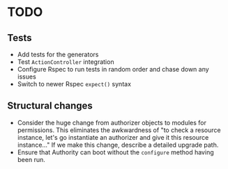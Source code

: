 # TODO

## Tests

- Add tests for the generators
- Test `ActionController` integration
- Configure Rspec to run tests in random order and chase down any issues
- Switch to newer Rspec `expect()` syntax

## Structural changes

- Consider the huge change from authorizer objects to modules for permissions. This eliminates the awkwardness of "to check a resource instance, let's go instantiate an authorizer and give it this resource instance..." If we make this change, describe a detailed upgrade path.
- Ensure that Authority can boot without the `configure` method having been run.
